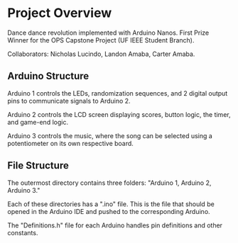 # Project Overview
Dance dance revolution implemented with Arduino Nanos.
First Prize Winner for the OPS Capstone Project (UF IEEE Student Branch).

Collaborators: Nicholas Lucindo, Landon Amaba, Carter Amaba.

## Arduino Structure

Arduino 1 controls the LEDs, randomization sequences, and 2 digital output pins to communicate signals to Arduino 2.

Arduino 2 controls the LCD screen displaying scores, button logic, the timer, and game-end logic.

Arduino 3 controls the music, where the song can be selected using a potentiometer on its own respective board.

## File Structure
The outermost directory contains three folders: "Arduino 1, Arduino 2, Arduino 3."

Each of these directories has a ".ino" file. This is the file that should be opened in the Arduino IDE and pushed to the corresponding Arduino.

The "Definitions.h" file for each Arduino handles pin definitions and other constants.

